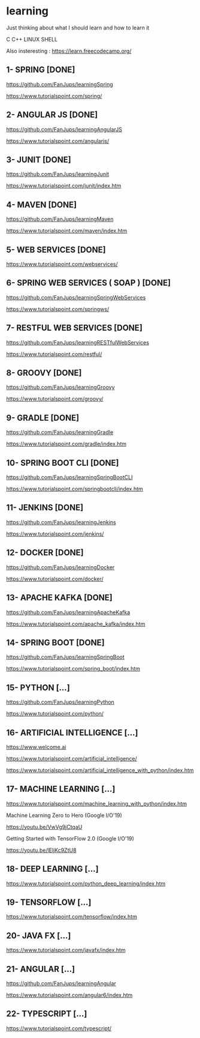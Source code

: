 # learning
Just thinking about what I should learn and how to learn it

C C++ LINUX SHELL

Also insteresting : https://learn.freecodecamp.org/

## 1- SPRING [DONE]

https://github.com/FanJups/learningSpring

https://www.tutorialspoint.com/spring/

## 2- ANGULAR JS [DONE]

https://github.com/FanJups/learningAngularJS

https://www.tutorialspoint.com/angularjs/

## 3- JUNIT [DONE]

https://github.com/FanJups/learningJunit

https://www.tutorialspoint.com/junit/index.htm


## 4- MAVEN [DONE]

https://github.com/FanJups/learningMaven

https://www.tutorialspoint.com/maven/index.htm

## 5- WEB SERVICES [DONE]

https://www.tutorialspoint.com/webservices/

## 6- SPRING WEB SERVICES ( SOAP ) [DONE]

https://github.com/FanJups/learningSpringWebServices

https://www.tutorialspoint.com/springws/

## 7- RESTFUL WEB SERVICES [DONE]

https://github.com/FanJups/learningRESTfulWebServices

https://www.tutorialspoint.com/restful/

## 8- GROOVY [DONE]

https://github.com/FanJups/learningGroovy

https://www.tutorialspoint.com/groovy/

## 9- GRADLE [DONE]

https://github.com/FanJups/learningGradle

https://www.tutorialspoint.com/gradle/index.htm

## 10- SPRING BOOT CLI [DONE]

https://github.com/FanJups/learningSpringBootCLI

https://www.tutorialspoint.com/springbootcli/index.htm

## 11- JENKINS [DONE]

https://github.com/FanJups/learningJenkins

https://www.tutorialspoint.com/jenkins/

## 12- DOCKER [DONE]

https://github.com/FanJups/learningDocker

https://www.tutorialspoint.com/docker/

## 13- APACHE KAFKA [DONE]

https://github.com/FanJups/learningApacheKafka

https://www.tutorialspoint.com/apache_kafka/index.htm

## 14- SPRING BOOT [DONE]

https://github.com/FanJups/learningSpringBoot

https://www.tutorialspoint.com/spring_boot/index.htm

## 15- PYTHON [...]

https://github.com/FanJups/learningPython

https://www.tutorialspoint.com/python/

## 16- ARTIFICIAL INTELLIGENCE [...]

https://www.welcome.ai

https://www.tutorialspoint.com/artificial_intelligence/

https://www.tutorialspoint.com/artificial_intelligence_with_python/index.htm

## 17- MACHINE LEARNING [...]

https://www.tutorialspoint.com/machine_learning_with_python/index.htm

Machine Learning Zero to Hero (Google I/O'19)

https://youtu.be/VwVg9jCtqaU

Getting Started with TensorFlow 2.0 (Google I/O'19)

https://youtu.be/lEljKc9ZtU8

## 18- DEEP LEARNING [...]

https://www.tutorialspoint.com/python_deep_learning/index.htm

## 19- TENSORFLOW [...]

https://www.tutorialspoint.com/tensorflow/index.htm

## 20- JAVA FX [...]

https://www.tutorialspoint.com/javafx/index.htm

## 21- ANGULAR [...]

https://github.com/FanJups/learningAngular

https://www.tutorialspoint.com/angular6/index.htm

## 22- TYPESCRIPT [...]

https://www.tutorialspoint.com/typescript/

